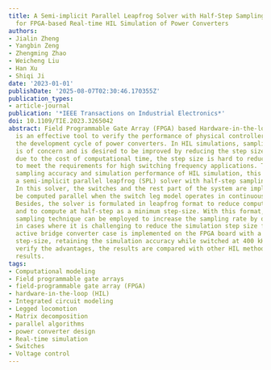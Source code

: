 ```yaml
---
title: A Semi-implicit Parallel Leapfrog Solver with Half-Step Sampling Technique
  for FPGA-based Real-time HIL Simulation of Power Converters
authors:
- Jialin Zheng
- Yangbin Zeng
- Zhengming Zhao
- Weicheng Liu
- Han Xu
- Shiqi Ji
date: '2023-01-01'
publishDate: '2025-08-07T02:30:46.170355Z'
publication_types:
- article-journal
publication: '*IEEE Transactions on Industrial Electronics*'
doi: 10.1109/TIE.2023.3265042
abstract: Field Programmable Gate Array (FPGA) based Hardware-in-the-loop (HIL) simulation
  is an effective tool to verify the performance of physical controllers and shorten
  the development cycle of power converters. In HIL simulations, sampling accuracy
  is of concern and is desired to be improved by reducing the step size. However,
  due to the cost of computational time, the step size is hard to reduce indefinitely
  to meet the requirements for high switching frequency applications. To improve the
  sampling accuracy and simulation performance of HIL simulation, this paper proposes
  a semi-implicit parallel leapfrog (SPL) solver with half-step sampling technique.
  In this solver, the switches and the rest part of the system are implemented to
  be computed parallel when the switch leg model operates in continuous current mode.
  Besides, the solver is formulated in leapfrog format to reduce computational costs
  and to compute at half-step as a minimum step-size. With this format, the half-step
  sampling technique can be employed to increase the sampling rate by onefold, even
  in cases where it is challenging to reduce the simulation step size further. A dual
  active bridge converter case is implemented on the FPGA board with a 12.5-ns sampling
  step-size, retaining the simulation accuracy while switched at 400 kHz. To further
  verify the advantages, the results are compared with other HIL method and experimental
  results.
tags:
- Computational modeling
- Field programmable gate arrays
- field-programmable gate array (FPGA)
- hardware-in-the-loop (HIL)
- Integrated circuit modeling
- Legged locomotion
- Matrix decomposition
- parallel algorithms
- power converter design
- Real-time simulation
- Switches
- Voltage control
---
```

